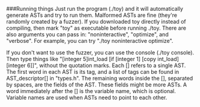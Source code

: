 ###Running things
Just run the program (./toy) and it will automatically generate ASTs and try to run them. Malformed ASTs are fine (they're randomly created by a fuzzer). If you downloaded toy directly instead of compiling, then mark "toy" as executable before running ./toy. There are also arguments you can pass in: "noninteractive", "optimize", and "verbose". For example, you can try "./toy noninteractive optimize".

If you don't want to use the fuzzer, you can use the console (./toy console). Then type things like "[integer 5]int_load [if [integer 1] [copy int_load] [integer 6]]", without the quotation marks. Each [] refers to a single AST. The first word in each AST is its tag, and a list of tags can be found in AST_descriptor[] in "types.h". The remaining words inside the [], separated by spaces, are the fields of the AST. These fields might be more ASTs. A word immediately after the [] is the variable name, which is optional. Variable names are used when ASTs need to point to each other.